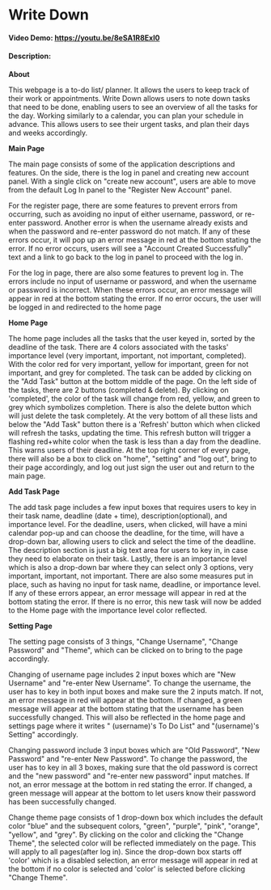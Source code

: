 # Write Down
#### Video Demo:  https://youtu.be/8eSA1R8Exl0
#### Description:

**About**

This webpage is a to-do list/ planner. It allows the users to keep track of their work or appointments. Write Down allows users to note down tasks that need to be done, enabling users to see an overview of all the tasks for the day. Working similarly to a calendar, you can plan your schedule in advance. This allows users to see their urgent tasks, and plan their days and weeks accordingly.


**Main Page**

The main page consists of some of the application descriptions and features. On the side, there is the log in panel and creating new account panel. With a single click on "create new account", users are able to move from the default Log In panel to the "Register New Account" panel.

For the register page, there are some features to prevent errors from occurring, such as avoiding no input of either username, password, or re-enter password. Another error is when the username already exists and when the password and re-enter password do not match. If any of these errors occur, it will pop up an error message in red at the bottom stating the error. If no error occurs, users will see a "Account Created Successfully" text and a link to go back to the log in panel to proceed with the log in.

For the log in page, there are also some features to prevent log in. The errors include no input of username or password, and when the username or password is incorrect. When these errors occur, an error message will appear in red at the bottom stating the error. If no error occurs, the user will be logged in and redirected to the home page



**Home Page**

The home page includes all the tasks that the user keyed in, sorted by the deadline of the task. There are 4 colors associated with the tasks' importance level (very important, important, not important, completed). With the color red for very important, yellow for important, green for not important, and grey for completed. The task can be added by clicking on the "Add Task" button at the bottom middle of the page. On the left side of the tasks, there are 2 buttons (completed & delete). By clicking on 'completed', the color of the task will change from red, yellow, and green to grey which symbolizes completion. There is also the delete button which will just delete the task completely. At the very bottom of all these lists and below the "Add Task" button there is a 'Refresh' button which when clicked will refresh the tasks, updating the time. This refresh button will trigger a flashing red+white color when the task is less than a day from the deadline. This warns users of their deadline. At the top right corner of every page, there will also be a box to click on "home", "setting" and "log out", bring to their page accordingly, and log out just sign the user out and return to the main page.


**Add Task Page**

The add task page includes a few input boxes that requires users to key in their task name, deadline (date + time), description(optional), and importance level. For the deadline, users, when clicked, will have a mini calendar pop-up and can choose the deadline, for the time, will have a drop-down bar, allowing users to click and select the time of the deadline. The description section is just a big text area for users to key in, in case they need to elaborate on their task. Lastly, there is an importance level which is also a drop-down bar where they can select only 3 options, very important, important, not important. There are also some measures put in place, such as having no input for task name, deadline, or importance level. If any of these errors appear, an error message will appear in red at the bottom stating the error. If there is no error, this new task will now be added to the Home page with the importance level color reflected.


**Setting Page**

The setting page consists of 3 things, "Change Username", "Change Password" and "Theme", which can be clicked on to bring to the page accordingly.

Changing of username page includes 2 input boxes which are "New Username" and "re-enter New Username". To change the username, the user has to key in both input boxes and make sure the 2 inputs match. If not, an error message in red will appear at the bottom. If changed, a green message will appear at the bottom stating that the username has been successfully changed. This will also be reflected in the home page and settings page where it writes " (username)'s To Do List" and "(username)'s Setting" accordingly.

Changing password include 3 input boxes which are "Old Password", "New Password" and "re-enter New Password". To change the password, the user has to key in all 3 boxes, making sure that the old password is correct and the "new password" and "re-enter new password" input matches. If not, an error message at the bottom in red stating the error. If changed, a green message will appear at the bottom to let users know their password has been successfully changed.

Change theme page consists of 1 drop-down box which includes the default color "blue" and the subsequent colors, "green", "purple", "pink", "orange", "yellow", and "grey". By clicking on the color and clicking the "Change Theme", the selected color will be reflected immediately on the page. This will apply to all pages(after log in). Since the drop-down box starts off 'color' which is a disabled selection, an error message will appear in red at the bottom if no color is selected and 'color' is selected before clicking "Change Theme".
